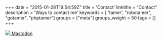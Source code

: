 +++
date = "2015-01-28T19:54:59Z"
title = 'Contact'
linktitle = "Contact"
description = 'Ways to contact me'
keywords = [ 'tamer', "robotamer", "gotamer", "phptamer"]
groups = ["meta"]
groups_weight = 50
tags = []
+++

[![](/svg/mastodon.svg) Mastodon](https://mastodon.social/@robotamer)
